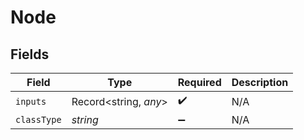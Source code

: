 # Node


## Fields

| Field                 | Type                  | Required              | Description           |
| --------------------- | --------------------- | --------------------- | --------------------- |
| `inputs`              | Record<string, *any*> | :heavy_check_mark:    | N/A                   |
| `classType`           | *string*              | :heavy_minus_sign:    | N/A                   |